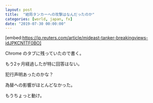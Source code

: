```yaml
---
layout: post
title:  "結局タンカーへの攻撃はなんだったのか"
categories: [world, japan, fx]
date: "2019-07-30 00:00:00"
---
```


[embed:https://jp.reuters.com/article/mideast-tanker-breakingviews-idJPKCN1TF0BO]

Chrome のタブに残っていたので書く。

もう2ヶ月経過したが特に回答はない。

犯行声明あったのかな？

為替への影響がほとんどなかった。

もうちょっと動け。

